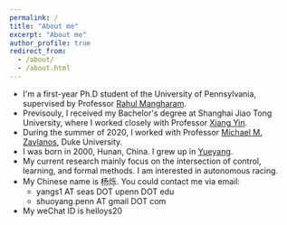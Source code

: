 ```yaml
---
permalink: /
title: "About me"
excerpt: "About me"
author_profile: true
redirect_from: 
  - /about/
  - /about.html
---
```


* I'm a first-year Ph.D student of the University of Pennsylvania, supervised by Professor [Rahul Mangharam](https://www.seas.upenn.edu/~rahulm/).
* Previsouly, I received my Bachelor's degree at Shanghai Jiao Tong University, where I worked closely with Professor [Xiang Yin](https://xiangyin.sjtu.edu.cn/).
* During the summer of 2020, I worked with Professor [Michael M. Zavlanos](https://www.michaelmzavlanos.org/), Duke University.
* I was born in 2000, Hunan, China. I grew up in [Yueyang](https://en.wikipedia.org/wiki/Yueyang).
* My current research mainly focus on the intersection of control, learning, and formal methods. I am interested in autonomous racing.
* My Chinese name is 杨烁. You could contact me via email: 
  * yangs1 AT seas DOT upenn DOT edu
  * shuoyang.penn AT gmail DOT com
* My weChat ID is helloys20
